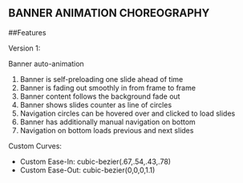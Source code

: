 BANNER ANIMATION CHOREOGRAPHY
-------------------------------------------------------------------------------

##Features

Version 1:

Banner auto-animation

1. Banner is self-preloading one slide ahead of time
2. Banner is fading out smoothly in from frame to frame
3. Banner content follows the background fade out
4. Banner shows slides counter as line of circles
5. Navigation circles can be hovered over and clicked to load slides
6. Banner has additionally manual navigation on bottom
7. Navigation on bottom loads previous and next slides

Custom Curves:
* Custom Ease-In: cubic-bezier(.67,.54,.43,.78)
* Custom Ease-Out: cubic-bezier(0,0,0,1.1)
